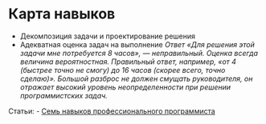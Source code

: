 # Карта навыков #



- Декомпозиция задачи и проектирование решения
- Адекватная оценка задач на выполнение
	*Ответ «Для решения этой задачи мне потребуется 8 часов», — неправильный. Оценка всегда величина вероятностная. Правильный ответ, например, «от 4 (быстрее точно не смогу) до 16 часов (скорее всего, точно сделаю)». Большой разброс не должен смущать руководителя, он отражает высокий уровень неопределенности при решении программистских задач.*
	
Статьи:
	- [Семь навыков профессионального программиста](https://habrahabr.ru/post/188430/)
